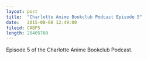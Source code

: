 ```yaml
---
layout: post
title:  "Charlotte Anime Bookclub Podcast Episode 5"
date:   2015-08-08 12:49:00
fileid: CABP5
length: 28405760
---
```


Episode 5 of the Charlotte Anime Bookclub Podcast.

